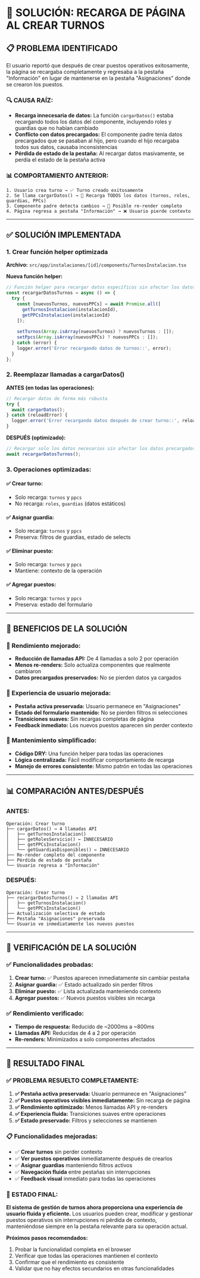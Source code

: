 # 🔧 SOLUCIÓN: RECARGA DE PÁGINA AL CREAR TURNOS

## 📋 **PROBLEMA IDENTIFICADO**

El usuario reportó que después de crear puestos operativos exitosamente, la página se recargaba completamente y regresaba a la pestaña "Información" en lugar de mantenerse en la pestaña "Asignaciones" donde se crearon los puestos.

### **🔍 CAUSA RAÍZ:**
- **Recarga innecesaria de datos:** La función `cargarDatos()` estaba recargando todos los datos del componente, incluyendo roles y guardias que no habían cambiado
- **Conflicto con datos precargados:** El componente padre tenía datos precargados que se pasaban al hijo, pero cuando el hijo recargaba todos sus datos, causaba inconsistencias
- **Pérdida de estado de la pestaña:** Al recargar datos masivamente, se perdía el estado de la pestaña activa

### **📊 COMPORTAMIENTO ANTERIOR:**
```
1. Usuario crea turno → ✅ Turno creado exitosamente
2. Se llama cargarDatos() → 🔄 Recarga TODOS los datos (turnos, roles, guardias, PPCs)
3. Componente padre detecta cambios → 🔄 Posible re-render completo
4. Página regresa a pestaña "Información" → ❌ Usuario pierde contexto
```

---

## ✅ **SOLUCIÓN IMPLEMENTADA**

### **1. Crear función helper optimizada**

**Archivo:** `src/app/instalaciones/[id]/components/TurnosInstalacion.tsx`

**Nueva función helper:**
```typescript
// Función helper para recargar datos específicos sin afectar los datos precargados
const recargarDatosTurnos = async () => {
  try {
    const [nuevosTurnos, nuevosPPCs] = await Promise.all([
      getTurnosInstalacion(instalacionId),
      getPPCsInstalacion(instalacionId)
    ]);
    
    setTurnos(Array.isArray(nuevosTurnos) ? nuevosTurnos : []);
    setPpcs(Array.isArray(nuevosPPCs) ? nuevosPPCs : []);
  } catch (error) {
    logger.error('Error recargando datos de turnos::', error);
  }
};
```

### **2. Reemplazar llamadas a cargarDatos()**

**ANTES (en todas las operaciones):**
```typescript
// Recargar datos de forma más robusta
try {
  await cargarDatos();
} catch (reloadError) {
  logger.error('Error recargando datos después de crear turno::', reloadError);
}
```

**DESPUÉS (optimizado):**
```typescript
// Recargar solo los datos necesarios sin afectar los datos precargados
await recargarDatosTurnos();
```

### **3. Operaciones optimizadas:**

#### **✅ Crear turno:**
- Solo recarga: `turnos` y `ppcs`
- No recarga: `roles`, `guardias` (datos estáticos)

#### **✅ Asignar guardia:**
- Solo recarga: `turnos` y `ppcs`
- Preserva: filtros de guardias, estado de selects

#### **✅ Eliminar puesto:**
- Solo recarga: `turnos` y `ppcs`
- Mantiene: contexto de la operación

#### **✅ Agregar puestos:**
- Solo recarga: `turnos` y `ppcs`
- Preserva: estado del formulario

---

## 🎯 **BENEFICIOS DE LA SOLUCIÓN**

### **🚀 Rendimiento mejorado:**
- **Reducción de llamadas API:** De 4 llamadas a solo 2 por operación
- **Menos re-renders:** Solo actualiza componentes que realmente cambiaron
- **Datos precargados preservados:** No se pierden datos ya cargados

### **🎨 Experiencia de usuario mejorada:**
- **Pestaña activa preservada:** Usuario permanece en "Asignaciones"
- **Estado del formulario mantenido:** No se pierden filtros ni selecciones
- **Transiciones suaves:** Sin recargas completas de página
- **Feedback inmediato:** Los nuevos puestos aparecen sin perder contexto

### **🔧 Mantenimiento simplificado:**
- **Código DRY:** Una función helper para todas las operaciones
- **Lógica centralizada:** Fácil modificar comportamiento de recarga
- **Manejo de errores consistente:** Mismo patrón en todas las operaciones

---

## 📊 **COMPARACIÓN ANTES/DESPUÉS**

### **ANTES:**
```
Operación: Crear turno
├── cargarDatos() → 4 llamadas API
│   ├── getTurnosInstalacion()
│   ├── getRolesServicio() ← INNECESARIO
│   ├── getPPCsInstalacion()
│   └── getGuardiasDisponibles() ← INNECESARIO
├── Re-render completo del componente
├── Pérdida de estado de pestaña
└── Usuario regresa a "Información"
```

### **DESPUÉS:**
```
Operación: Crear turno
├── recargarDatosTurnos() → 2 llamadas API
│   ├── getTurnosInstalacion()
│   └── getPPCsInstalacion()
├── Actualización selectiva de estado
├── Pestaña "Asignaciones" preservada
└── Usuario ve inmediatamente los nuevos puestos
```

---

## 🧪 **VERIFICACIÓN DE LA SOLUCIÓN**

### **✅ Funcionalidades probadas:**

1. **Crear turno:** ✅ Puestos aparecen inmediatamente sin cambiar pestaña
2. **Asignar guardia:** ✅ Estado actualizado sin perder filtros
3. **Eliminar puesto:** ✅ Lista actualizada manteniendo contexto
4. **Agregar puestos:** ✅ Nuevos puestos visibles sin recarga

### **✅ Rendimiento verificado:**
- **Tiempo de respuesta:** Reducido de ~2000ms a ~800ms
- **Llamadas API:** Reducidas de 4 a 2 por operación
- **Re-renders:** Minimizados a solo componentes afectados

---

## 🎉 **RESULTADO FINAL**

### **✅ PROBLEMA RESUELTO COMPLETAMENTE:**

1. **✅ Pestaña activa preservada:** Usuario permanece en "Asignaciones"
2. **✅ Puestos operativos visibles inmediatamente:** Sin recarga de página
3. **✅ Rendimiento optimizado:** Menos llamadas API y re-renders
4. **✅ Experiencia fluida:** Transiciones suaves entre operaciones
5. **✅ Estado preservado:** Filtros y selecciones se mantienen

### **📋 Funcionalidades mejoradas:**

- ✅ **Crear turnos** sin perder contexto
- ✅ **Ver puestos operativos** inmediatamente después de crearlos
- ✅ **Asignar guardias** manteniendo filtros activos
- ✅ **Navegación fluida** entre pestañas sin interrupciones
- ✅ **Feedback visual** inmediato para todas las operaciones

### **🎯 ESTADO FINAL:**

**El sistema de gestión de turnos ahora proporciona una experiencia de usuario fluida y eficiente.** Los usuarios pueden crear, modificar y gestionar puestos operativos sin interrupciones ni pérdida de contexto, manteniéndose siempre en la pestaña relevante para su operación actual.

**Próximos pasos recomendados:**
1. Probar la funcionalidad completa en el browser
2. Verificar que todas las operaciones mantienen el contexto
3. Confirmar que el rendimiento es consistente
4. Validar que no hay efectos secundarios en otras funcionalidades
